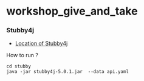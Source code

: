 # workshop_give_and_take

### Stubby4j

* [Location of Stubby4j](https://github.com/azagniotov/stubby4j)

How to run ?
```
cd stubby
java -jar stubby4j-5.0.1.jar  --data api.yaml
```
